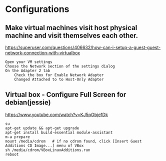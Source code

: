 # Configurations

## Make virtual machines visit host physical machine and visit themselves each other.

<https://superuser.com/questions/406632/how-can-i-setup-a-guest-guest-network-connection-with-virtualbox>

    Open your VM settings
    Choose the Network section of the settings dialog
    On the Adapter 2 tab
        Check the box for Enable Network Adapter
        Changed Attached to to Host-Only Adapter
 
 ## Virtual box - Configure Full Screen for debian(jessie)

 <https://www.youtube.com/watch?v=KJ5pObje1Dk>

    su
    apt-get update && apt-get upgrade
    apt-get install build-essential module-assistant
    m-a prepare
    mount /media/cdrom   # if no cdrom found, click [Insert Guest Additions CD Image...] menu of VBox
    sh /media/cdrom/VBoxLinuxAdditions.run
    reboot
